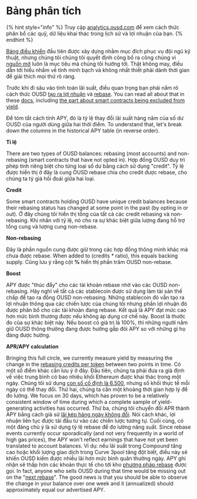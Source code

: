 # Bảng phân tích

{% hint style="info" %}
Truy cập [analytics.ousd.com](https://analytics.ousd.com) để xem cách thức phân bổ các quỹ, dữ liệu khai thác trong lịch sử và lợi nhuận của bạn.
{% endhint %}

[Bảng điều khiển](https://analytics.ousd.com/apy) đầu tiên được xây dựng nhằm mục đích phục vụ đội ngũ kỹ thuật, nhưng chúng tôi chúng tôi quyết định công bố ra công chúng vì [nguồn mở](http://github.com/OriginProtocol) luôn là mục tiêu mà chúng tôi hướng tới. Thật không may, điều dẫn tới hiểu nhầm về tính minh bạch và không nhất thiết phải dành thời gian để giải thích mọi thứ rõ ràng.

Trước khi đi sâu vào tính toán lãi suất, điều quan trọng bạn phải nắm rõ cách thức OUSD [tạo ra lợi nhuận](https://docs.ousd.com/core-concepts/yield-generation) và [rebase](https://docs.ousd.com/core-concepts/elastic-supply). You can read all about that in these [docs](https://docs.ousd.com), including [the part about smart contracts being excluded from yield](https://docs.ousd.com/core-concepts/elastic-supply/rebasing-and-smart-contracts).

Để tóm tắt cách tính APY, đó là tỷ lệ thay đổi lãi suất hàng năm của số dư OUSD của người dùng giữa hai thời điểm. To understand that, let's break down the columns in the historical APY table (in reverse order).

**Tỉ lệ**

There are two types of OUSD balances: rebasing (most accounts) and non-rebasing (smart contracts that have not opted in). Hợp đồng OUSD duy trì phép tính riêng biệt cho từng loại số dư bằng cách sử dụng "credit". Tỷ lệ được hiển thị ở đây là cung OUSD rebase chia cho credit được rebase, cho chúng ta tỷ giá hối đoái giữa hai loại.

**Credit**

Some smart contracts holding OUSD have unique credit balances because their rebasing status has changed at some point in the past (by opting in or out). Ở đây chúng tôi hiển thị tổng của tất cả các credit rebasing và non-rebasing. Khi nhân với tỷ lệ, nó cho ra sự khác biệt giữa lượng đang hỗ trợ tổng cung và lượng cung non-rebase.

**Non-rebasing**

Đây là phần nguồn cung được giữ trong các hợp đồng thông minh khác mà chưa được rebase. When added to (credits \* ratio), this equals backing supply. Cũng lưu ý rằng cột **%** hiển thị phần trăm OUSD non-rebase.

**Boost**

APY được "thúc đẩy" cho các tài khoản rebase nhờ vào các OUSD non-rebasing. Hãy nghĩ về tất cả các stablecoin được sử dụng làm tài sản thế chấp để tạo ra đồng OUSD non-rebasing. Những stablecoin đó vẫn tạo ra lợi nhuận thông qua các chiến lược của chúng tôi nhưng phần lợi nhuận đó được phân bổ cho các tài khoản đang rebase. Kết quả là APY đạt mức cao hơn mức bình thương được nếu không áp dụng cơ chế này. Boost là thước đo của sự khác biệt này. Nếu boost có giá trị là 100%, thì những người nắm giữ OUSD thông thường đang được hưởng gấp đôi APY so với những gì họ đáng được hưởng.

**APR/APY calculation**

Bringing this full circle, we currently measure yield by measuring the change in the [rebasing credits per token](https://github.com/OriginProtocol/origin-dollar/blob/master/contracts/contracts/token/OUSD.sol#L45) between two points in time. Có một số điểm khác cần lưu ý ở đây. Đầu tiên, chúng ta phải đưa ra giả định về việc trung bình có bao nhiêu khối Ethereum được khai thác trong một ngày. Chúng tôi sử dụng [con số cố định là 6.500](https://github.com/OriginProtocol/ousd-analytics/blob/master/eagleproject/core/views.py#L43), nhưng số khối thực tế mỗi ngày có thể thay đổi. Thứ hai, chúng ta cần một khoảng thời gian hợp lý để đo lường. We focus on 30 days, which has proven to be a relatively consistent window of time during which a complete sample of yield-generating activities has occurred. Thứ ba, chúng tôi chuyển đổi APR thành APY bằng cách giả sử [lãi kép hàng ngày không đổi](https://github.com/OriginProtocol/ousd-analytics/blob/master/eagleproject/core/views.py#L449-L451). Nói cách khác, lợi nhuận liên tục được tái đầu tư vào các chiến lược tương tự. Cuối cùng, có một đáng chú ý là sử dụng tỷ lệ rebase để đo lường năng suất. Since rebase events currently occur sporadically (and not very frequently in a world of high gas prices), the APY won't reflect earnings that have not yet been translated to account balances. Ví dụ: nếu lãi suất trong Compound tăng cao hoặc khối lượng giao dịch trong Curve 3pool tăng đột biết, điều này sẽ khiến OUSD kiếm được nhiều lãi hơn mức bình quân thường ngày. APY ghi nhận sẽ thấp hơn các khoản thực tế cho tới kho [phương pháp rebase](https://github.com/OriginProtocol/origin-dollar/blob/master/contracts/contracts/vault/VaultCore.sol#L365-L370) được gọi. In fact, anyone who sells OUSD during that time would be missing out on the "[next rebase](https://analytics.ousd.com)". The good news is that you should be able to observe the change in your balance over one week and it (annualized) should approximately equal our advertised APY.
